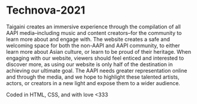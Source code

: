 # Technova-2021

Taigaini creates an immersive experience through the compilation of all AAPI media–including music and content creators–for the community to learn more about and engage with. The website creates a safe and welcoming space for both the non-AAPI and AAPI community, to either learn more about Asian culture, or learn to be proud of their heritage. When engaging with our website, viewers should feel enticed and interested to discover more, as using our website is only half of the destination in achieving our ultimate goal. The AAPI needs greater representation online and through the media, and we hope to highlight these talented artists, actors, or creators in a new light and expose them to a wider audience.

Coded in HTML, CSS, and with love <333
